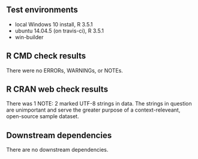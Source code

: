 ## Test environments
* local Windows 10 install, R 3.5.1
* ubuntu 14.04.5 (on travis-ci), R 3.5.1
* win-builder

## R CMD check results
There were no ERRORs, WARNINGs, or NOTEs.

## R CRAN web check results
There was 1 NOTE: 2 marked UTF-8 strings in data.
The strings in question are unimportant and serve the greater purpose of a context-releveant, open-source sample dataset.

## Downstream dependencies
There are no downstream dependencies.
